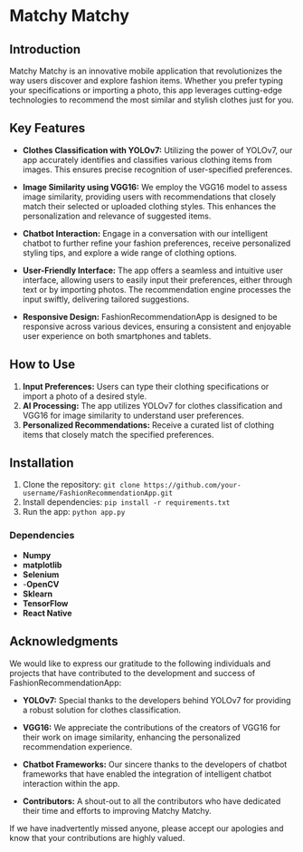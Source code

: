 # Matchy Matchy

## Introduction
Matchy Matchy is an innovative mobile application that revolutionizes the way users discover and explore fashion items. Whether you prefer typing your specifications or importing a photo, this app leverages cutting-edge technologies to recommend the most similar and stylish clothes just for you.

## Key Features
- **Clothes Classification with YOLOv7:** Utilizing the power of YOLOv7, our app accurately identifies and classifies various clothing items from images. This ensures precise recognition of user-specified preferences.

- **Image Similarity using VGG16:** We employ the VGG16 model to assess image similarity, providing users with recommendations that closely match their selected or uploaded clothing styles. This enhances the personalization and relevance of suggested items.
  
- **Chatbot Interaction:** Engage in a conversation with our intelligent chatbot to further refine your fashion preferences, receive personalized styling tips, and explore a wide range of clothing options.

- **User-Friendly Interface:** The app offers a seamless and intuitive user interface, allowing users to easily input their preferences, either through text or by importing photos. The recommendation engine processes the input swiftly, delivering tailored suggestions.

- **Responsive Design:** FashionRecommendationApp is designed to be responsive across various devices, ensuring a consistent and enjoyable user experience on both smartphones and tablets.

## How to Use
1. **Input Preferences:** Users can type their clothing specifications or import a photo of a desired style.
2. **AI Processing:** The app utilizes YOLOv7 for clothes classification and VGG16 for image similarity to understand user preferences.
3. **Personalized Recommendations:** Receive a curated list of clothing items that closely match the specified preferences.

## Installation
1. Clone the repository: `git clone https://github.com/your-username/FashionRecommendationApp.git`
2. Install dependencies: `pip install -r requirements.txt`
3. Run the app: `python app.py`

### Dependencies
- **Numpy**
- **matplotlib**
- **Selenium**
- -**OpenCV**
- **Sklearn**
- **TensorFlow**
- **React Native**

## Acknowledgments

We would like to express our gratitude to the following individuals and projects that have contributed to the development and success of FashionRecommendationApp:


- **YOLOv7:** Special thanks to the developers behind YOLOv7 for providing a robust solution for clothes classification.

- **VGG16:** We appreciate the contributions of the creators of VGG16 for their work on image similarity, enhancing the personalized recommendation experience.

- **Chatbot Frameworks:** Our sincere thanks to the developers of chatbot frameworks that have enabled the integration of intelligent chatbot interaction within the app.

- **Contributors:** A shout-out to all the contributors who have dedicated their time and efforts to improving Matchy Matchy.


If we have inadvertently missed anyone, please accept our apologies and know that your contributions are highly valued.


